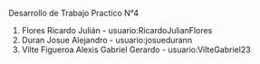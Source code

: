 
Desarrollo de Trabajo Practico N°4

1. Flores Ricardo Julián - usuario:RicardoJulianFlores
2. Duran Josue Alejandro - usuario:josuedurann
3. Vilte Figueroa Alexis Gabriel Gerardo - usuario:VilteGabriel23
